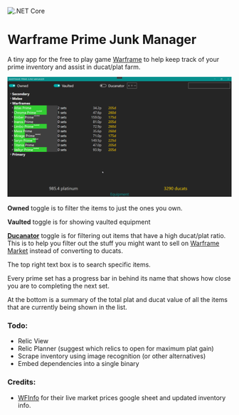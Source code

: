 ![.NET Core](https://github.com/HarshDaga/WFPrimeJunkManager/workflows/.NET%20Core/badge.svg)

# Warframe Prime Junk Manager

A tiny app for the free to play game [Warframe](https://www.warframe.com/) to help keep track of your prime inventory and assist in ducat/plat farm.



![Equipment Screen](docs/equipment.png?raw=true)



**Owned** toggle is to filter the items to just the ones you own.

**Vaulted** toggle is for showing vaulted equipment

[**Ducanator**](https://warframe.market/tools/ducats) toggle is for filtering out items that have a high ducat/plat ratio. This is to help you filter out the stuff you might want to sell on [Warframe Market](https://warframe.market/) instead of converting to ducats.

The top right text box is to search specific items.



Every prime set has a progress bar in behind its name that shows how close you are to completing the next set.

At the bottom is a summary of the total plat and ducat value of all the items that are currently being shown in the list.



### Todo:

- Relic View
- Relic Planner (suggest which relics to open for maximum plat gain)
- Scrape inventory using image recognition (or other alternatives)
- Embed dependencies into a single binary



### Credits:

- [WFInfo](https://github.com/WFCD/WFinfo) for their live market prices google sheet and updated inventory info.
